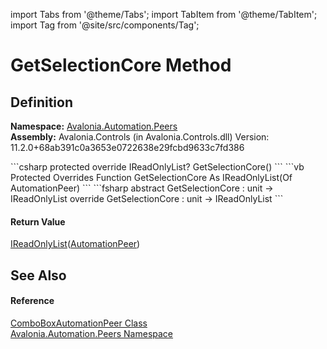 import Tabs from '@theme/Tabs'; 
import TabItem from '@theme/TabItem'; 
import Tag from '@site/src/components/Tag'; 

# GetSelectionCore Method




## Definition
**Namespace:** <a href="N_Avalonia_Automation_Peers">Avalonia.Automation.Peers</a>  
**Assembly:** Avalonia.Controls (in Avalonia.Controls.dll) Version: 11.2.0+68ab391c0a3653e0722638e29fcbd9633c7fd386

<Tabs groupId="api-code-preview">
<TabItem value="csharp" label="C#">
```csharp
protected override IReadOnlyList<AutomationPeer>? GetSelectionCore()
```
</TabItem>
<TabItem value="vb" label="VB">
```vb
Protected Overrides Function GetSelectionCore As IReadOnlyList(Of AutomationPeer)
```
</TabItem>
<TabItem value="fsharp" label="F#">
```fsharp
abstract GetSelectionCore : unit -> IReadOnlyList<AutomationPeer> 
override GetSelectionCore : unit -> IReadOnlyList<AutomationPeer> 
```
</TabItem>
</Tabs>



#### Return Value
<a href="https://learn.microsoft.com/dotnet/api/system.collections.generic.ireadonlylist-1" target="_blank" rel="noopener noreferrer">IReadOnlyList</a>(<a href="T_Avalonia_Automation_Peers_AutomationPeer">AutomationPeer</a>)

## See Also


#### Reference
<a href="T_Avalonia_Automation_Peers_ComboBoxAutomationPeer">ComboBoxAutomationPeer Class</a>  
<a href="N_Avalonia_Automation_Peers">Avalonia.Automation.Peers Namespace</a>  
